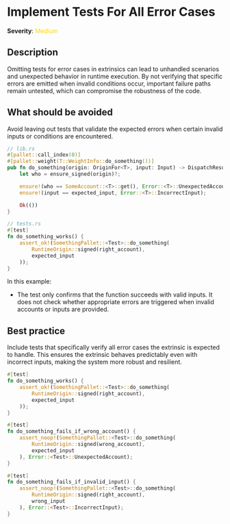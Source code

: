 # Implement Tests For All Error Cases

**Severity**: <span style="color:gold;">Medium</span>

## Description

Omitting tests for error cases in extrinsics can lead to unhandled scenarios and unexpected behavior in runtime
execution. By not verifying that specific errors are emitted when invalid conditions occur, important failure paths
remain untested, which can compromise the robustness of the code.

## What should be avoided

Avoid leaving out tests that validate the expected errors when certain invalid inputs or conditions are encountered.

```rust
// lib.rs
#[pallet::call_index(0)]
#[pallet::weight(T::WeightInfo::do_something())]
pub fn do_something(origin: OriginFor<T>, input: Input) -> DispatchResult {
	let who = ensure_signed(origin)?;

    ensure!(who == SomeAccount::<T>::get(), Error::<T>::UnexpectedAccount);
    ensure!(input == expected_input, Error::<T>::IncorrectInput);

    Ok(())
}

// tests.rs
#[test]
fn do_something_works() {
    assert_ok!(SomethingPallet::<Test>::do_something(
        RuntimeOrigin::signed(right_account),
        expected_input
    ));
}
```

In this example:

- The test only confirms that the function succeeds with valid inputs. It does not check whether appropriate errors are
  triggered when invalid accounts or inputs are provided.

## Best practice

Include tests that specifically verify all error cases the extrinsic is expected to handle. This ensures the extrinsic
behaves predictably even with incorrect inputs, making the system more robust and resilient.

```rust
#[test]
fn do_something_works() {
    assert_ok!(SomethingPallet::<Test>::do_something(
        RuntimeOrigin::signed(right_account),
        expected_input
    ));
}

#[test]
fn do_something_fails_if_wrong_account() {
    assert_noop!(SomethingPallet::<Test>::do_something(
        RuntimeOrigin::signed(wrong_account),
        expected_input
    ), Error::<Test>::UnexpectedAccount);
}

#[test]
fn do_something_fails_if_invalid_input() {
    assert_noop!(SomethingPallet::<Test>::do_something(
        RuntimeOrigin::signed(right_account),
        wrong_input
    ), Error::<Test>::IncorrectInput);
}
```
